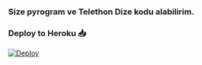 ### Size pyrogram ve Telethon Dize kodu alabilirim. 

### Deploy to Heroku 📥

[![Deploy](https://www.herokucdn.com/deploy/button.svg)](https://heroku.com/deploy?template=https://github.com/Mehmetbaba55/SessionBot)
